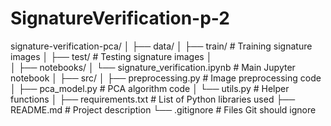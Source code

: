 # SignatureVerification-p-2
signature-verification-pca/
│
├── data/
│   ├── train/        # Training signature images
│   ├── test/         # Testing signature images
│   
│
├── notebooks/
│   └── signature_verification.ipynb   # Main Jupyter notebook
│
├── src/
│   ├── preprocessing.py   # Image preprocessing code
│   ├── pca_model.py       # PCA algorithm code
│   └── utils.py           # Helper functions
│
├── requirements.txt       # List of Python libraries used
├── README.md              # Project description
└── .gitignore             # Files Git should ignore
